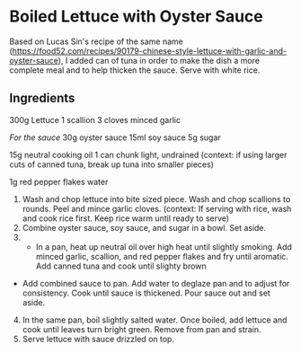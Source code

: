 # Boiled Lettuce with Oyster Sauce

Based on Lucas Sin's recipe of the same name (https://food52.com/recipes/90179-chinese-style-lettuce-with-garlic-and-oyster-sauce), I added can of tuna in order to make the dish a more complete meal and to help thicken the sauce. Serve with white rice.

## Ingredients

300g Lettuce
1 scallion
3 cloves minced garlic

*For the sauce*
30g oyster sauce
15ml soy sauce
5g sugar

15g neutral cooking oil
1 can chunk light, undrained (context: if using larger cuts of canned tuna, break up tuna into smaller pieces)

1g red pepper flakes
water

1. Wash and chop lettuce into bite sized piece. Wash and chop scallions to rounds. Peel and mince garlic cloves. (context: If serving with rice, wash and cook rice first. Keep rice warm until ready to serve)
2. Combine oyster sauce, soy sauce, and sugar in a bowl. Set aside.
3. - In a pan, heat up neutral oil over high heat until slightly smoking. Add minced garlic, scallion, and red pepper flakes and fry until aromatic. Add canned tuna and cook until slighty brown
- Add combined sauce to pan. Add water to deglaze pan and to adjust for consistency. Cook until sauce is thickened. Pour sauce out and set aside.
4. In the same pan, boil slightly salted water. Once boiled, add lettuce and cook until leaves turn bright green. Remove from pan and strain.
5. Serve lettuce with sauce drizzled on top.